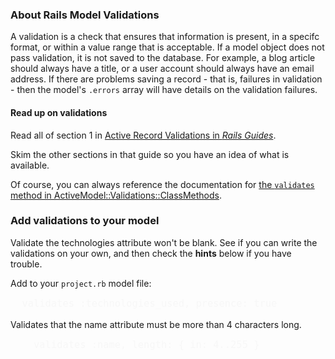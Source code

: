 
### About Rails Model Validations

A validation is a check that ensures that information is present, in a specifc format, or within a value range that is acceptable. If a model object does not pass validation, it is not saved to the database. For example, a blog article should always have a title, or a user account should always have an email address. If there are problems saving a record - that is, failures in validation - then the model's `.errors` array will have details on the validation failures.

#### Read up on validations

Read all of section 1 in [Active Record Validations in *Rails Guides*](http://guides.rubyonrails.org/active_record_validations.html).

Skim the other sections in that guide so you have an idea of what is available.

Of course, you can always reference the documentation for [the `validates` method in ActiveModel::Validations::ClassMethods](http://api.rubyonrails.org/classes/ActiveModel/Validations/ClassMethods.html#method-i-validates).

### Add validations to your model

Validate the technologies attribute won't be blank. See if you can write the validations on your own, and then check the **hints** below if you have trouble.

Add to your `project.rb` model file:

<pre style="color: #f7f7f7; font-size: 1.1em;">
  validates :technologies_used, presence: true
</pre>

Validates that the name attribute must be more than 4 characters long.

<pre style="color: #f7f7f7; font-size: 1.1em;">
    validates :name, length: { in: 4..255 }
</pre>

